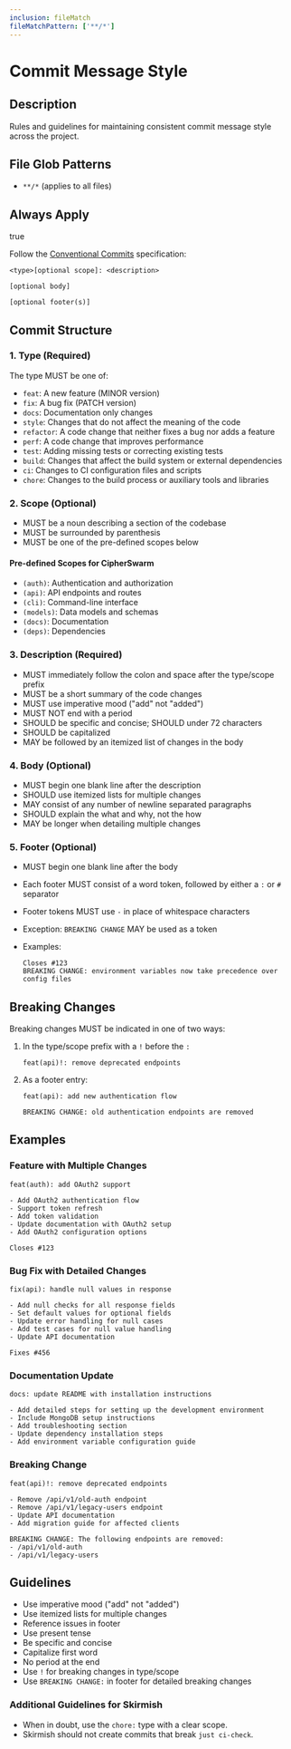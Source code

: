 ```yaml
---
inclusion: fileMatch
fileMatchPattern: ['**/*']
---
```


# Commit Message Style

## Description

Rules and guidelines for maintaining consistent commit message style across the project.

## File Glob Patterns

- `**/*` (applies to all files)

## Always Apply

true

Follow the [Conventional Commits](mdc:https:/www.conventionalcommits.org) specification:

```text
<type>[optional scope]: <description>

[optional body]

[optional footer(s)]
```

## Commit Structure

### 1. Type (Required)

The type MUST be one of:

- `feat`: A new feature (MINOR version)
- `fix`: A bug fix (PATCH version)
- `docs`: Documentation only changes
- `style`: Changes that do not affect the meaning of the code
- `refactor`: A code change that neither fixes a bug nor adds a feature
- `perf`: A code change that improves performance
- `test`: Adding missing tests or correcting existing tests
- `build`: Changes that affect the build system or external dependencies
- `ci`: Changes to CI configuration files and scripts
- `chore`: Changes to the build process or auxiliary tools and libraries

### 2. Scope (Optional)

- MUST be a noun describing a section of the codebase
- MUST be surrounded by parenthesis
- MUST be one of the pre-defined scopes below

#### Pre-defined Scopes for CipherSwarm

- `(auth)`: Authentication and authorization
- `(api)`: API endpoints and routes
- `(cli)`: Command-line interface
- `(models)`: Data models and schemas
- `(docs)`: Documentation
- `(deps)`: Dependencies

### 3. Description (Required)

- MUST immediately follow the colon and space after the type/scope prefix
- MUST be a short summary of the code changes
- MUST use imperative mood ("add" not "added")
- MUST NOT end with a period
- SHOULD be specific and concise; SHOULD under 72 characters
- SHOULD be capitalized
- MAY be followed by an itemized list of changes in the body

### 4. Body (Optional)

- MUST begin one blank line after the description
- SHOULD use itemized lists for multiple changes
- MAY consist of any number of newline separated paragraphs
- SHOULD explain the what and why, not the how
- MAY be longer when detailing multiple changes

### 5. Footer (Optional)

- MUST begin one blank line after the body

- Each footer MUST consist of a word token, followed by either a `:` or `#` separator

- Footer tokens MUST use `-` in place of whitespace characters

- Exception: `BREAKING CHANGE` MAY be used as a token

- Examples:

  ```
  Closes #123
  BREAKING CHANGE: environment variables now take precedence over config files
  ```

## Breaking Changes

Breaking changes MUST be indicated in one of two ways:

1. In the type/scope prefix with a `!` before the `:`

   ```
   feat(api)!: remove deprecated endpoints
   ```

2. As a footer entry:

   ```
   feat(api): add new authentication flow

   BREAKING CHANGE: old authentication endpoints are removed
   ```

## Examples

### Feature with Multiple Changes

```
feat(auth): add OAuth2 support

- Add OAuth2 authentication flow
- Support token refresh
- Add token validation
- Update documentation with OAuth2 setup
- Add OAuth2 configuration options

Closes #123
```

### Bug Fix with Detailed Changes

```
fix(api): handle null values in response

- Add null checks for all response fields
- Set default values for optional fields
- Update error handling for null cases
- Add test cases for null value handling
- Update API documentation

Fixes #456
```

### Documentation Update

```
docs: update README with installation instructions

- Add detailed steps for setting up the development environment
- Include MongoDB setup instructions
- Add troubleshooting section
- Update dependency installation steps
- Add environment variable configuration guide
```

### Breaking Change

```
feat(api)!: remove deprecated endpoints

- Remove /api/v1/old-auth endpoint
- Remove /api/v1/legacy-users endpoint
- Update API documentation
- Add migration guide for affected clients

BREAKING CHANGE: The following endpoints are removed:
- /api/v1/old-auth
- /api/v1/legacy-users
```

## Guidelines

- Use imperative mood ("add" not "added")
- Use itemized lists for multiple changes
- Reference issues in footer
- Use present tense
- Be specific and concise
- Capitalize first word
- No period at the end
- Use `!` for breaking changes in type/scope
- Use `BREAKING CHANGE:` in footer for detailed breaking changes

### Additional Guidelines for Skirmish

- When in doubt, use the `chore:` type with a clear scope.
- Skirmish should not create commits that break `just ci-check`.
